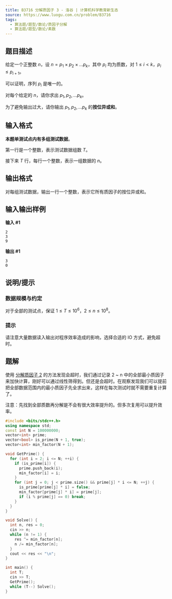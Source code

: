 ```yaml
---
title: B3716 分解质因子 3 - 洛谷 | 计算机科学教育新生态
source: https://www.luogu.com.cn/problem/B3716
tags:
  - 算法题/题型/数论/质因子分解
  - 算法题/题型/数论/素数 
---
```


## 题目描述

给定一个正整数 $n$，设 $n = p_1 \times p_2 \times \dots p_k$，其中 $p_i$ 均为质数，对 $1 \leq i < k$，$p_i \leq p_{i + 1}$。

可以证明，序列 $p_i$ 是唯一的。

对每个给定的 $n$，请你求出 $p_1, p_2, \dots p_k$。

为了避免输出过大，请你输出 $p_1, p_2, \dots p_k$ 的**按位异或和**。

## 输入格式

**本题单测试点内有多组测试数据**。

第一行是一个整数，表示测试数据组数 $T$。

接下来 $T$ 行，每行一个整数，表示一组数据的 $n$。

## 输出格式

对每组测试数据，输出一行一个整数，表示它所有质因子的按位异或和。

## 输入输出样例

**输入 #1**

```
2
3
9
```

**输出 #1**

```
3
0
```

## 说明/提示

### 数据规模与约定

对于全部的测试点，保证 $1 \leq T \leq 10^6$，$2 \leq n \leq 10^8$。

### 提示

请注意大量数据读入输出对程序效率造成的影响，选择合适的 IO 方式，避免超时。

## 题解
使用 [分解质因子 2](B3715_分解质因子2.md) 的方法发现会超时，我们通过记录 2 ~ n 中的全部最小质因子来加快计算，刚好可以通过线性筛得到。但还是会超时。在观察发现我们可以提前把全部数据范围内的最小质因子先全求出来，这样在每次测试时就不需要重复计算了。

注意：先找到全部质数再分解是不会有很大效率提升的。但多次复用可以提升效率。

```cpp
#include <bits/stdc++.h>
using namespace std;
const int N = 100000000;
vector<int> prime;
vector<bool> is_prime(N + 1, true);
vector<int> min_factor(N + 1);

void GetPrime() {
  for (int i = 2; i <= N; ++i) {
    if (is_prime[i]) {
      prime.push_back(i);
      min_factor[i] = i;
    }
    for (int j = 0; j < prime.size() && prime[j] * i <= N; ++j) {
      is_prime[prime[j] * i] = false;
      min_factor[prime[j] * i] = prime[j];
      if (i % prime[j] == 0) break;
    }
  }
}

void Solve() {
  int n, res = 0;
  cin >> n;
  while (n != 1) {
    res ^= min_factor[n];
    n /= min_factor[n];
  }
  cout << res << "\n";
}

int main() {
  int T;
  cin >> T;
  GetPrime();
  while (T--) Solve();
}
```
